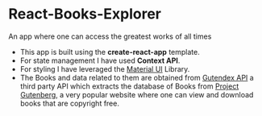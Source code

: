 # React-Books-Explorer
An app where one can access the greatest works of all times

<ul>
<li>This app is built using the <strong>create-react-app</strong> template.</li>
<li>For state management I have used <strong>Context API</strong>.</li>
<li>For styling I have leveraged the <a href="https://mui.com/">Material UI</a> Library.</li>
<li>The Books and data related to them are obtained from <a href="https://gutendex.com/">Gutendex API</a> a third party API which extracts the database of Books from <a href="https://www.gutenberg.org/">Project Gutenberg</a>, a very popular website where one can view and download books that are copyright free.</li>
</ul>

